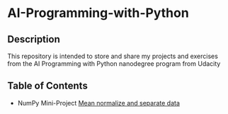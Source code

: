 # AI-Programming-with-Python

## Description

This repository is intended to store and share my projects and exercises from the AI Programming with Python nanodegree program from Udacity

## Table of Contents

- NumPy Mini-Project [Mean normalize and separate data](./numpy)